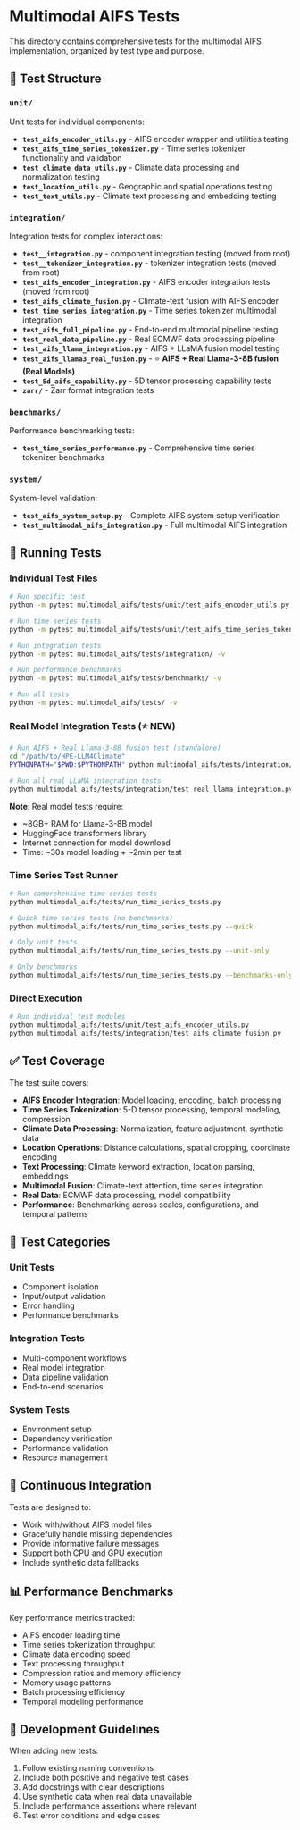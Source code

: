 # Multimodal AIFS Tests

This directory contains comprehensive tests for the multimodal AIFS implementation, organized by test type and purpose.

## 📁 Test Structure

### `unit/`
Unit tests for individual components:
- **`test_aifs_encoder_utils.py`** - AIFS encoder wrapper and utilities testing
- **`test_aifs_time_series_tokenizer.py`** - Time series tokenizer functionality and validation
- **`test_climate_data_utils.py`** - Climate data processing and normalization testing
- **`test_location_utils.py`** - Geographic and spatial operations testing
- **`test_text_utils.py`** - Climate text processing and embedding testing

### `integration/`
Integration tests for complex interactions:
- **`test__integration.py`** -  component integration testing (moved from root)
- **`test__tokenizer_integration.py`** -  tokenizer integration tests (moved from root)
- **`test_aifs_encoder_integration.py`** - AIFS encoder integration tests (moved from root)
- **`test_aifs_climate_fusion.py`** - Climate-text fusion with AIFS encoder
- **`test_time_series_integration.py`** - Time series tokenizer multimodal integration
- **`test_aifs_full_pipeline.py`** - End-to-end multimodal pipeline testing
- **`test_real_data_pipeline.py`** - Real ECMWF data processing pipeline
- **`test_aifs_llama_integration.py`** - AIFS + LLaMA fusion model testing
- **`test_aifs_llama3_real_fusion.py`** - ⭐ **AIFS + Real Llama-3-8B fusion (Real Models)**
- **`test_5d_aifs_capability.py`** - 5D tensor processing capability tests
- **`zarr/`** - Zarr format integration tests

### `benchmarks/`
Performance benchmarking tests:
- **`test_time_series_performance.py`** - Comprehensive time series tokenizer benchmarks

### `system/`
System-level validation:
- **`test_aifs_system_setup.py`** - Complete AIFS system setup verification
- **`test_multimodal_aifs_integration.py`** - Full multimodal AIFS integration

## 🧪 Running Tests

### Individual Test Files
```bash
# Run specific test
python -m pytest multimodal_aifs/tests/unit/test_aifs_encoder_utils.py -v

# Run time series tests
python -m pytest multimodal_aifs/tests/unit/test_aifs_time_series_tokenizer.py -v

# Run integration tests
python -m pytest multimodal_aifs/tests/integration/ -v

# Run performance benchmarks
python -m pytest multimodal_aifs/tests/benchmarks/ -v

# Run all tests
python -m pytest multimodal_aifs/tests/ -v
```

### Real Model Integration Tests (⭐ NEW)
```bash
# Run AIFS + Real Llama-3-8B fusion test (standalone)
cd "/path/to/HPE-LLM4Climate"
PYTHONPATH="$PWD:$PYTHONPATH" python multimodal_aifs/tests/integration/test_aifs_llama3_real_fusion.py

# Run all real LLaMA integration tests
python multimodal_aifs/tests/integration/test_real_llama_integration.py
```

**Note**: Real model tests require:
- ~8GB+ RAM for Llama-3-8B model
- HuggingFace transformers library
- Internet connection for model download
- Time: ~30s model loading + ~2min per test

### Time Series Test Runner
```bash
# Run comprehensive time series tests
python multimodal_aifs/tests/run_time_series_tests.py

# Quick time series tests (no benchmarks)
python multimodal_aifs/tests/run_time_series_tests.py --quick

# Only unit tests
python multimodal_aifs/tests/run_time_series_tests.py --unit-only

# Only benchmarks
python multimodal_aifs/tests/run_time_series_tests.py --benchmarks-only
```

### Direct Execution
```bash
# Run individual test modules
python multimodal_aifs/tests/unit/test_aifs_encoder_utils.py
python multimodal_aifs/tests/integration/test_aifs_climate_fusion.py
```

## ✅ Test Coverage

The test suite covers:
- **AIFS Encoder Integration**: Model loading, encoding, batch processing
- **Time Series Tokenization**: 5-D tensor processing, temporal modeling, compression
- **Climate Data Processing**: Normalization, feature adjustment, synthetic data
- **Location Operations**: Distance calculations, spatial cropping, coordinate encoding
- **Text Processing**: Climate keyword extraction, location parsing, embeddings
- **Multimodal Fusion**: Climate-text attention, time series integration
- **Real Data**: ECMWF data processing, model compatibility
- **Performance**: Benchmarking across scales, configurations, and temporal patterns

## 🎯 Test Categories

### Unit Tests
- Component isolation
- Input/output validation
- Error handling
- Performance benchmarks

### Integration Tests
- Multi-component workflows
- Real model integration
- Data pipeline validation
- End-to-end scenarios

### System Tests
- Environment setup
- Dependency verification
- Performance validation
- Resource management

## 🚀 Continuous Integration

Tests are designed to:
- Work with/without AIFS model files
- Gracefully handle missing dependencies
- Provide informative failure messages
- Support both CPU and GPU execution
- Include synthetic data fallbacks

## 📊 Performance Benchmarks

Key performance metrics tracked:
- AIFS encoder loading time
- Time series tokenization throughput
- Climate data encoding speed
- Text processing throughput
- Compression ratios and memory efficiency
- Memory usage patterns
- Batch processing efficiency
- Temporal modeling performance

## 🔧 Development Guidelines

When adding new tests:
1. Follow existing naming conventions
2. Include both positive and negative test cases
3. Add docstrings with clear descriptions
4. Use synthetic data when real data unavailable
5. Include performance assertions where relevant
6. Test error conditions and edge cases

